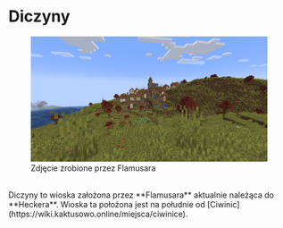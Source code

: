 
# Diczyny

<figure>
    <img src="/assets/images/diczyny1.png"
         alt="Diczyny">
    <figcaption>Zdjęcie zrobione przez Flamusara</figcaption>
</figure>

<br>
Diczyny to wioska założona przez **Flamusara** aktualnie należąca do **Heckera**. Wioska ta położona jest na południe od [Ciwinic](https://wiki.kaktusowo.online/miejsca/ciwinice). 
